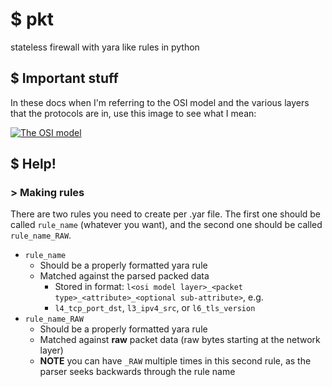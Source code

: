 # $ pkt

stateless firewall with yara like rules in python

## $ Important stuff

In these docs when I'm referring to the OSI model and the various layers that the protocols are in, use this image to see what I mean:

[![The OSI model](https://user-images.githubusercontent.com/42625905/174976902-70505511-47d0-46c1-8867-da26de884e42.png)](https://infosys.beckhoff.com/content/1033/tf6310_tc3_tcpip/84246923.html)

## $ Help!

### > Making rules

There are two rules you need to create per .yar file. The first one should be called `rule_name` (whatever you want), and the second one should be called `rule_name_RAW`.

- `rule_name`
    - Should be a properly formatted yara rule
    - Matched against the parsed packed data
        - Stored in format: `l<osi model layer>_<packet type>_<attribute>_<optional sub-attribute>`, e.g.
        - `l4_tcp_port_dst`, `l3_ipv4_src`, or `l6_tls_version`
- `rule_name_RAW`
    - Should be a properly formatted yara rule
    - Matched against **raw** packet data (raw bytes starting at the network layer)
    - **NOTE** you can have `_RAW` multiple times in this second rule, as the parser seeks backwards through the rule name
